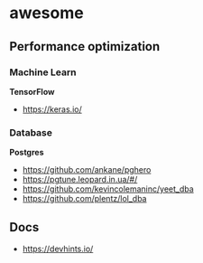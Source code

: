 # awesome

## Performance optimization

### Machine Learn

**TensorFlow**
 - https://keras.io/
 

### Database

**Postgres**
 - https://github.com/ankane/pghero
 - https://pgtune.leopard.in.ua/#/
 - https://github.com/kevincolemaninc/yeet_dba
 - https://github.com/plentz/lol_dba
 
 
## Docs

- https://devhints.io/
